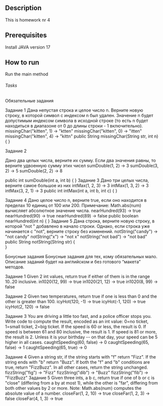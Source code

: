 ## Description
This is homework nr 4

## Prerequisites
Install JAVA version 17

## How to run
Run the main method

###### Tasks
Обязательные задания

Задание 1
Дана непустая строка и целое число n. Верните новую строку, в которой символ с индексом n был удален. Значение n будет допустимым индексом символа в исходной строке (то есть n будет находиться в диапазоне от 0 до длины строки - 1 включительно).
missingChar("kitten", 1) → "ktten"
missingChar("kitten", 0) → "itten"
missingChar("kitten", 4) → "kittn"
public String missingChar(String str, int n) {
}


Задание 2

Дано два целых числа, верните их сумму. Если два значения равны, то верните удвоенную сумму этих чисел
sumDouble(1, 2) → 3
sumDouble(3, 2) → 5
sumDouble(2, 2) → 8

public int sumDouble(int a, int b) {
}
Задание 3
Дано три целых числа, верните самое большое из них
intMax(1, 2, 3) → 3
intMax(1, 3, 2) → 3
intMax(3, 2, 1) → 3
public int intMax(int a, int b, int c) {
}

Задание 4
Дано целое число n, верните true, если оно находится в пределах 10 единиц от 100 или 200. Примечание: Math.abs(num) вычисляет абсолютное значение числа.
nearHundred(93) → true
nearHundred(90) → true
nearHundred(89) → false
public boolean nearHundred(int n) {
}
Задание 5
Дана строка, верните новую строку, в которой "not " добавлено в начало строки. Однако, если строка уже начинается с "not", верните строку без изменений.
notString("candy") → "not candy"
notString("x") → "not x"
notString("not bad") → "not bad"
public String notString(String str) {  
}


Бонусные задания
Бонусные задания для тех, кому обязательных мало. Описание заданий будет на английском и без готового “макета” методов.

Задание 1
Given 2 int values, return true if either of them is in the range 10..20 inclusive.
in1020(12, 99) → true
in1020(21, 12) → true
in1020(8, 99) → false

Задание 2
Given two temperatures, return true if one is less than 0 and the other is greater than 100.
icyHot(120, -1) → true
icyHot(-1, 120) → true
icyHot(2, 120) → false

Задание 3
You are driving a little too fast, and a police officer stops you. Write code to compute the result, encoded as an int value: 0=no ticket, 1=small ticket, 2=big ticket. If the speed is 60 or less, the result is 0. If speed is between 61 and 80 inclusive, the result is 1. If speed is 81 or more, the result is 2. Unless it is your birthday -- on that day, your speed can be 5 higher in all cases.
caughtSpeeding(60, false) → 0
caughtSpeeding(65, false) → 1
caughtSpeeding(65, true) → 0

Задание 4
Given a string str, if the string starts with "f" return "Fizz". If the string ends with "b" return "Buzz". If both the "f" and "b" conditions are true, return "FizzBuzz". In all other cases, return the string unchanged.
fizzString("fig") → "Fizz"
fizzString("dib") → "Buzz"
fizzString("fib") → "FizzBuzz"
Задание 5
Given three ints, a b c, return true if one of b or c is "close" (differing from a by at most 1), while the other is "far", differing from both other values by 2 or more. Note: Math.abs(num) computes the absolute value of a number.
closeFar(1, 2, 10) → true
closeFar(1, 2, 3) → false
closeFar(4, 1, 3) → true
